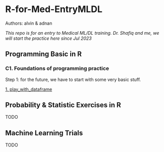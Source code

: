 # R-for-Med-EntryMLDL
Authors: alvin & adnan

_This repo is for an entry to Medical ML/DL training. Dr. Shafiq and me, we will start the practice here since Jul 2023_

## Programming Basic in R
### C1. Foundations of programming practice
Step 1: for the future, we have to start with some very basic stuff.

[1. play_with_dataframe](/Programming_Basic_in_R/play_with_dataframe.Rmd)



## Probability & Statistic Exercises in R
TODO

## Machine Learning Trials
TODO
